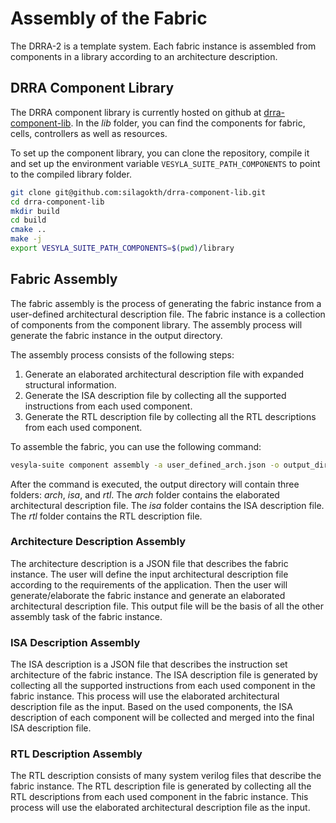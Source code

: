 # Assembly of the Fabric

The DRRA-2 is a template system. Each fabric instance is assembled from components in a library according to an architecture description.

## DRRA Component Library

The DRRA component library is currently hosted on github at [drra-component-lib](https://github.com/silagokth/drra-component-lib). In the *lib* folder, you can find the components for fabric, cells, controllers as well as resources.

To set up the component library, you can clone the repository, compile it and set up the environment variable `VESYLA_SUITE_PATH_COMPONENTS` to point to the compiled library folder.

```bash
git clone git@github.com:silagokth/drra-component-lib.git
cd drra-component-lib
mkdir build
cd build
cmake ..
make -j
export VESYLA_SUITE_PATH_COMPONENTS=$(pwd)/library
```

## Fabric Assembly

The fabric assembly is the process of generating the fabric instance from a user-defined architectural description file. The fabric instance is a collection of components from the component library. The assembly process will generate the fabric instance in the output directory.

The assembly process consists of the following steps:

1. Generate an elaborated architectural description file with expanded structural information.
2. Generate the ISA description file by collecting all the supported instructions from each used component.
3. Generate the RTL description file by collecting all the RTL descriptions from each used component.

To assemble the fabric, you can use the following command:

```bash
vesyla-suite component assembly -a user_defined_arch.json -o output_dir
```
After the command is executed, the output directory will contain three folders: *arch*, *isa*, and *rtl*. The *arch* folder contains the elaborated architectural description file. The *isa* folder contains the ISA description file. The *rtl* folder contains the RTL description file.

### Architecture Description Assembly

The architecture description is a JSON file that describes the fabric instance. The user will define the input architectural description file according to the requirements of the application. Then the user will generate/elaborate the fabric instance and generate an elaborated architectural description file. This output file will be the basis of all the other assembly task of the fabric instance.

### ISA Description Assembly

The ISA description is a JSON file that describes the instruction set architecture of the fabric instance. The ISA description file is generated by collecting all the supported instructions from each used component in the fabric instance. This process will use the elaborated architectural description file as the input. Based on the used components, the ISA description of each component will be collected and merged into the final ISA description file.

### RTL Description Assembly

The RTL description consists of many system verilog files that describe the fabric instance. The RTL description file is generated by collecting all the RTL descriptions from each used component in the fabric instance. This process will use the elaborated architectural description file as the input.
